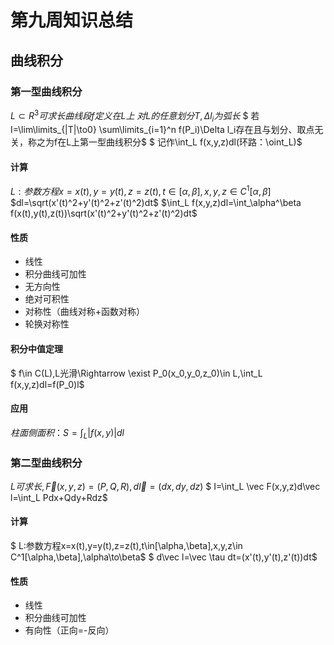 # 第九周知识总结
## 曲线积分
### 第一型曲线积分
$L\subset R^3可求长曲线段 f定义在L上$
$对L的任意划分T,\Delta l_i为弧长$
$ 若I=\lim\limits_{|T|\to0} \sum\limits_{i=1}^n f(P_i)\Delta l_i存在且与划分、取点无关，称之为f在L上第一型曲线积分$
$ 记作\int_L f(x,y,z)dl(环路：\oint_L)$
#### 计算
$L:参数方程x=x(t),y=y(t),z=z(t),t\in[\alpha,\beta],x,y,z\in C^1[\alpha,\beta]$
$dl=\sqrt(x'(t)^2+y'(t)^2+z'(t)^2)dt$
$\int_L f(x,y,z)dl=\int_\alpha^\beta f(x(t),y(t),z(t))\sqrt(x'(t)^2+y'(t)^2+z'(t)^2)dt$
#### 性质
- 线性
- 积分曲线可加性
- 无方向性
- 绝对可积性
- 对称性（曲线对称+函数对称）
- 轮换对称性
#### 积分中值定理
$ f\in C(L),L光滑\Rightarrow \exist P_0(x_0,y_0,z_0)\in L,\int_L f(x,y,z)dl=f(P_0)l$
#### 应用
$柱面侧面积：S=\int_L|f(x,y)|dl$
### 第二型曲线积分
$L可求长,\vec F(x,y,z)=(P,Q,R),d\vec l=(dx,dy,dz)$
$ I=\int_L \vec F(x,y,z)d\vec l=\int_L Pdx+Qdy+Rdz$
#### 计算
$ L:参数方程x=x(t),y=y(t),z=z(t),t\in[\alpha,\beta],x,y,z\in C^1[\alpha,\beta],\alpha\to\beta$
$ d\vec l=\vec \tau dt=(x'(t),y'(t),z'(t))dt$
#### 性质
- 线性
- 积分曲线可加性
- 有向性（正向=-反向）